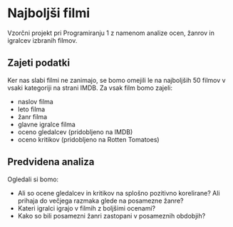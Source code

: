 # Najboljši filmi

Vzorčni projekt pri Programiranju 1 z namenom analize ocen, žanrov in igralcev izbranih filmov.

## Zajeti podatki

Ker nas slabi filmi ne zanimajo, se bomo omejili le na najboljših 50 filmov v vsaki kategoriji na strani IMDB. Za vsak film bomo zajeli:

* naslov filma
* leto filma
* žanr filma
* glavne igralce filma
* oceno gledalcev (pridobljeno na IMDB)
* oceno kritikov (pridobljeno na Rotten Tomatoes)

## Predvidena analiza

Ogledali si bomo:

* Ali so ocene gledalcev in kritikov na splošno pozitivno korelirane? Ali prihaja do večjega razmaka glede na posamezne žanre?
* Kateri igralci igrajo v filmih z boljšimi ocenami?
* Kako so bili posamezni žanri zastopani v posameznih obdobjih?
